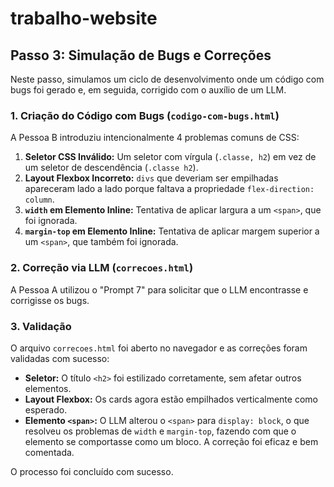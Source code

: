 # trabalho-website
## Passo 3: Simulação de Bugs e Correções

Neste passo, simulamos um ciclo de desenvolvimento onde um código com bugs foi gerado e, em seguida, corrigido com o auxílio de um LLM.

### 1. Criação do Código com Bugs (`codigo-com-bugs.html`)

A Pessoa B introduziu intencionalmente 4 problemas comuns de CSS:
1.  **Seletor CSS Inválido:** Um seletor com vírgula (`.classe, h2`) em vez de um seletor de descendência (`.classe h2`).
2.  **Layout Flexbox Incorreto:** `divs` que deveriam ser empilhadas apareceram lado a lado porque faltava a propriedade `flex-direction: column`.
3.  **`width` em Elemento Inline:** Tentativa de aplicar largura a um `<span>`, que foi ignorada.
4.  **`margin-top` em Elemento Inline:** Tentativa de aplicar margem superior a um `<span>`, que também foi ignorada.

### 2. Correção via LLM (`correcoes.html`)

A Pessoa A utilizou o "Prompt 7" para solicitar que o LLM encontrasse e corrigisse os bugs.

### 3. Validação

O arquivo `correcoes.html` foi aberto no navegador e as correções foram validadas com sucesso:
- **Seletor:** O título `<h2>` foi estilizado corretamente, sem afetar outros elementos.
- **Layout Flexbox:** Os cards agora estão empilhados verticalmente como esperado.
- **Elemento `<span>`:** O LLM alterou o `<span>` para `display: block`, o que resolveu os problemas de `width` e `margin-top`, fazendo com que o elemento se comportasse como um bloco. A correção foi eficaz e bem comentada.

O processo foi concluído com sucesso.
